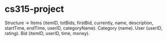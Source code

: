 # cs315-project

Structure ->
      Items (itemID, totBids, firstBid, currently, name, description, startTime, endTime, userID, categoryName).
      Category (name).
      User (userID, rating).
      Bid (itemID, userID, time, money).
